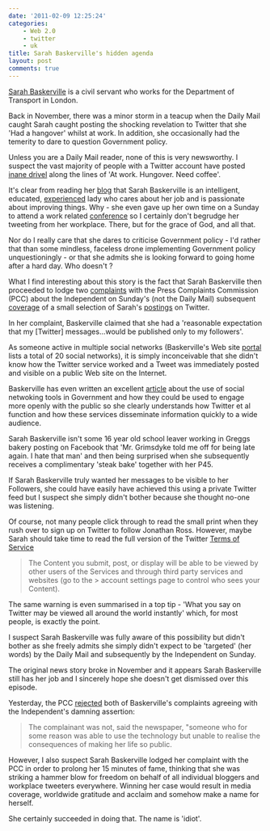 ```yaml
---
date: '2011-02-09 12:25:24'
categories:
    - Web 2.0
    - twitter
    - uk
title: Sarah Baskerville's hidden agenda
layout: post
comments: true
---
```

[Sarah Baskerville](http://baskersworld.wordpress.com/about/) is a
civil servant who works for the Department of Transport in London.

Back in November, there was a minor storm in a teacup when the Daily
Mail caught Sarah caught posting the shocking revelation to Twitter
that she 'Had a hangover' whilst at work. In addition, she
occasionally had the temerity to dare to question Government policy.

Unless you are a Daily Mail reader, none of this is very newsworthy. I
suspect the vast majority of people with a Twitter account have posted
[inane drivel](http://www.nbrightside.com/blog/2008/04/29/a-brief-history-of-inane-drivel/)
along the lines of 'At work. Hungover. Need coffee'.

It's clear from reading her [blog](http://baskersworld.wordpress.com/)
that Sarah Baskerville is an intelligent, educated,
[experienced](http://uk.linkedin.com/in/sarahbaskerville) lady who
cares about her job and is passionate about improving things. Why -
she even gave up her own time on a Sunday to attend a work related
[conference](http://baskersworld.wordpress.com/2010/12/08/once-more-unto-the-breach-dear-friends-linkedgov/)
so I certainly don't begrudge her tweeting from her workplace. There,
but for the grace of God, and all that.

Nor do I really care that she dares to criticise Government policy -
I'd rather that than some mindless, faceless drone implementing
Government policy unquestioningly - or that she admits she is looking
forward to going home after a hard day. Who doesn't ?

What I find interesting about this story is the fact that Sarah
Baskerville then proceeded to lodge two
[complaints](http://www.pcc.org.uk/news/index.html?article=NjkzNQ==)
with the Press Complaints Commission (PCC) about the Independent on
Sunday's (not the Daily Mail) subsequent
[coverage](http://www.independent.co.uk/news/uk/politics/the-hounding-of-baskerville-2133666.html)
of a small selection of Sarah's [postings](http://twitter.com/Baskers)
on Twitter.

In her complaint, Baskerville claimed that she had a 'reasonable
expectation that my [Twitter] messages...would be published only to my
followers'.

As someone active in multiple social networks (Baskerville's Web site
[portal](http://baskers.net/) lists a total of 20 social networks), it
is simply inconceivable that she didn't know how the Twitter service
worked and a Tweet was immediately posted and visible on a public Web
site on the Internet.

Baskerville has even written an excellent
[article](http://baskersworld.wordpress.com/some-thoughts/) about the
use of social netwoking tools in Government and how they could be used
to engage more openly with the public so she clearly understands how
Twitter et al function and how these services disseminate information
quickly to a wide audience.

Sarah Baskerville isn't some 16 year old school leaver working in
Greggs bakery posting on Facebook that 'Mr. Grimsdyke told me off for
being late again. I hate that man' and then being surprised when she
subsequently receives a complimentary 'steak bake' together with her
P45.

If Sarah Baskerville truly wanted her messages to be visible to her
Followers, she could have easily have achieved this using a private
Twitter feed but I suspect she simply didn't bother because she
thought no-one was listening.

Of course, not many people click through to read the small print when
they rush over to sign up on Twitter to follow Jonathan Ross. However,
maybe Sarah should take time to read the full version of the Twitter
[Terms of Service](https://twitter.com/tos)

> The Content you submit, post, or display will be able to be viewed
> by other users of the Services and through third party services and
> websites (go to the > account settings page to control who sees your
> Content).

The same warning is even summarised in a top tip - 'What you say on
Twitter may be viewed all around the world instantly' which, for most
people, is exactly the point.

I suspect Sarah Baskerville was fully aware of this possibility but
didn't bother as she freely admits she simply didn't expect to be
'targeted' (her words) by the Daily Mail and subsequently by the
Independent on Sunday.

The original news story broke in November and it appears Sarah
Baskerville still has her job and I sincerely hope she doesn't get
dismissed over this episode.

Yesterday, the PCC
[rejected](http://www.pcc.org.uk/news/index.html?article=NjkzNQ==)
both of Baskerville's complaints agreeing with the Independent's
damning assertion:

> The complainant was not, said the newspaper, "someone who for some
> reason was able to use the technology but unable to realise the
> consequences of making her life so public.

However, I also suspect Sarah Baskerville lodged her complaint with
the PCC in order to prolong her 15 minutes of fame, thinking that she
was striking a hammer blow for freedom on behalf of all individual
bloggers and workplace tweeters everywhere. Winning her case would
result in media coverage, worldwide gratitude and acclaim and somehow
make a name for herself.

She certainly succeeded in doing that. The name is 'idiot'.
